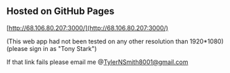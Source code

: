 ## Hosted on GitHub Pages
[http://68.106.80.207:3000/](http://68.106.80.207:3000/)

(This web app had not been tested on any other resolution than 1920*1080)
(please sign in as "Tony Stark")

If that link fails please email me @TylerNSmith8001@gmail.com